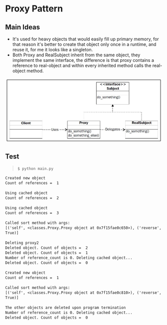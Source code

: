 # Proxy Pattern
## Main Ideas
- It's used for heavy objects that would easily fill up primary memory, for that reason it's better
to create that object only once in a runtime, and reuse it, for me it looks like a singleton.
- Both Proxy and RealSubject inherit from the same object, they implement the same interface,
the difference is that proxy contains a reference to real-object and within every inherited method calls the real-object method.

![Class Diagram!](./proxy-class-diagram.jpg)

## Test

> `$ python main.py`
```
Created new object
Count of references =  1

Using cached object
Count of references =  2

Using cached object
Count of references =  3

Called sort method with args:
[('self', <classes.Proxy.Proxy object at 0x7f15fae0c650>), ('reverse', True)]

Deleting proxy2
Deleted object. Count of objects =  2
Deleted object. Count of objects =  1
Number of reference_count is 0. Deleting cached object...
Deleted object. Count of objects =  0

Created new object
Count of references =  1

Called sort method with args:
[('self', <classes.Proxy.Proxy object at 0x7f15fae0c810>), ('reverse', True)]

The other objects are deleted upon program termination
Number of reference_count is 0. Deleting cached object...
Deleted object. Count of objects =  0

```